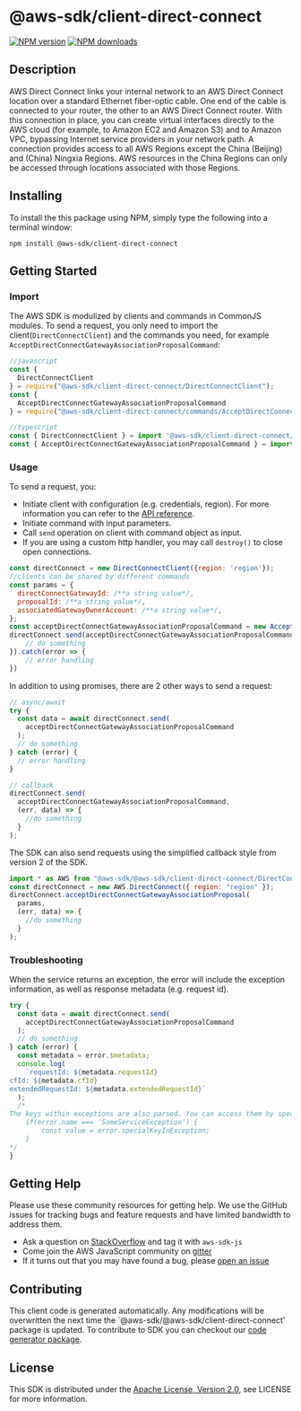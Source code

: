 # @aws-sdk/client-direct-connect

[![NPM version](https://img.shields.io/npm/v/@aws-sdk/client-direct-connect/preview.svg)](https://www.npmjs.com/package/@aws-sdk/client-direct-connect)
[![NPM downloads](https://img.shields.io/npm/dm/@aws-sdk/client-direct-connect.svg)](https://www.npmjs.com/package/@aws-sdk/client-direct-connect)

## Description

<p>AWS Direct Connect links your internal network to an AWS Direct Connect location over a standard Ethernet fiber-optic cable. One end of the cable is connected to your router, the other to an AWS Direct Connect router. With this connection in place, you can create virtual interfaces directly to the AWS cloud (for example, to Amazon EC2 and Amazon S3) and to Amazon VPC, bypassing Internet service providers in your network path. A connection provides access to all AWS Regions except the China (Beijing) and (China) Ningxia Regions. AWS resources in the China Regions can only be accessed through locations associated with those Regions.</p>

## Installing

To install the this package using NPM, simply type the following into a terminal window:

```
npm install @aws-sdk/client-direct-connect
```

## Getting Started

### Import

The AWS SDK is modulized by clients and commands in CommonJS modules. To send a request, you only need to import the client(`DirectConnectClient`) and the commands you need, for example `AcceptDirectConnectGatewayAssociationProposalCommand`:

```javascript
//javascript
const {
  DirectConnectClient
} = require("@aws-sdk/client-direct-connect/DirectConnectClient");
const {
  AcceptDirectConnectGatewayAssociationProposalCommand
} = require("@aws-sdk/client-direct-connect/commands/AcceptDirectConnectGatewayAssociationProposalCommand");
```

```javascript
//typescript
const { DirectConnectClient } = import '@aws-sdk/client-direct-connect/DirectConnectClient';
const { AcceptDirectConnectGatewayAssociationProposalCommand } = import '@aws-sdk/client-direct-connect/commands/AcceptDirectConnectGatewayAssociationProposalCommand';
```

### Usage

To send a request, you:

- Initiate client with configuration (e.g. credentials, region). For more information you can refer to the [API reference][].
- Initiate command with input parameters.
- Call `send` operation on client with command object as input.
- If you are using a custom http handler, you may call `destroy()` to close open connections.

```javascript
const directConnect = new DirectConnectClient({region: 'region'});
//clients can be shared by different commands
const params = {
  directConnectGatewayId: /**a string value*/,
  proposalId: /**a string value*/,
  associatedGatewayOwnerAccount: /**a string value*/,
};
const acceptDirectConnectGatewayAssociationProposalCommand = new AcceptDirectConnectGatewayAssociationProposalCommand(params);
directConnect.send(acceptDirectConnectGatewayAssociationProposalCommand).then(data => {
    // do something
}).catch(error => {
    // error handling
})
```

In addition to using promises, there are 2 other ways to send a request:

```javascript
// async/await
try {
  const data = await directConnect.send(
    acceptDirectConnectGatewayAssociationProposalCommand
  );
  // do something
} catch (error) {
  // error handling
}
```

```javascript
// callback
directConnect.send(
  acceptDirectConnectGatewayAssociationProposalCommand,
  (err, data) => {
    //do something
  }
);
```

The SDK can also send requests using the simplified callback style from version 2 of the SDK.

```javascript
import * as AWS from "@aws-sdk/@aws-sdk/client-direct-connect/DirectConnect";
const directConnect = new AWS.DirectConnect({ region: "region" });
directConnect.acceptDirectConnectGatewayAssociationProposal(
  params,
  (err, data) => {
    //do something
  }
);
```

### Troubleshooting

When the service returns an exception, the error will include the exception information, as well as response metadata (e.g. request id).

```javascript
try {
  const data = await directConnect.send(
    acceptDirectConnectGatewayAssociationProposalCommand
  );
  // do something
} catch (error) {
  const metadata = error.$metadata;
  console.log(
    `requestId: ${metadata.requestId}
cfId: ${metadata.cfId}
extendedRequestId: ${metadata.extendedRequestId}`
  );
  /*
The keys within exceptions are also parsed. You can access them by specifying exception names:
    if(error.name === 'SomeServiceException') {
        const value = error.specialKeyInException;
    }
*/
}
```

## Getting Help

Please use these community resources for getting help. We use the GitHub issues for tracking bugs and feature requests and have limited bandwidth to address them.

- Ask a question on [StackOverflow](https://stackoverflow.com/questions/tagged/aws-sdk-js) and tag it with `aws-sdk-js`
- Come join the AWS JavaScript community on [gitter](https://gitter.im/aws/aws-sdk-js-v3)
- If it turns out that you may have found a bug, please [open an issue](https://github.com/aws/aws-sdk-js-v3/issues)

## Contributing

This client code is generated automatically. Any modifications will be overwritten the next time the `@aws-sdk/@aws-sdk/client-direct-connect' package is updated. To contribute to SDK you can checkout our [code generator package][].

## License

This SDK is distributed under the
[Apache License, Version 2.0](http://www.apache.org/licenses/LICENSE-2.0),
see LICENSE for more information.

[code generator package]: https://github.com/aws/aws-sdk-js-v3/tree/master/packages/service-types-generator
[api reference]: https://docs.aws.amazon.com/AWSJavaScriptSDK/latest/
